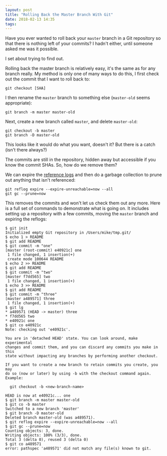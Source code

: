 ```yaml
---
layout: post
title: "Rolling Back the Master Branch With Git"
date: 2018-02-13 14:35
tags: 
---
```


Have you ever wanted to roll back your `master` branch in a Git repository so that there is nothing left of your commits?
I hadn't either, until someone asked me was it possible.

I set about trying to find out.

Rolling back the master branch is relatively easy, it's the same as for any branch really.
My method is only one of many ways to do this, I first check out the commit that I want to roll back to:

```
git checkout [SHA]
```

I then rename the `master` branch to something else (`master-old` seems appropriate):

```
git branch -m master master-old
```

Next, create a new branch called `master`, and delete `master-old`:

```
git checkout -b master
git branch -D master-old
```

This looks like it would do what you want, doesn't it?
But there is a catch (isn't there always?)

The commits are still in the repository, hidden away but accessible if you know the commit SHAs.
So, how do we remove them?

We can expire the [reference logs](https://git-scm.com/docs/git-reflog) and then do a garbage collection to prune out anything that isn't referenced:

```
git reflog expire --expire-unreachable=now --all
git gc --prune=now
```

This removes the commits and won't let us check them out any more.
Here is a full set of commands to demonstrate what is going on.
It includes setting up a repository with a few commits, moving the `master` branch and expiring the reflogs:

```
$ git init
Initialized empty Git repository in /Users/mike/tmp.git/
$ echo 1 > README
$ git add README
$ git commit -m "one"
[master (root-commit) e40921c] one
 1 file changed, 1 insertion(+)
 create mode 100644 README
$ echo 2 >> README
$ git add README
$ git commit -m "two"
[master f7dd565] two
 1 file changed, 1 insertion(+)
$ echo 3 >> README
$ git add README
$ git commit -m "three"
[master a489571] three
 1 file changed, 1 insertion(+)
$ git lg
* a489571 (HEAD -> master) three
* f7dd565 two
* e40921c one
$ git co e40921c
Note: checking out 'e40921c'.

You are in 'detached HEAD' state. You can look around, make experimental
changes and commit them, and you can discard any commits you make in this
state without impacting any branches by performing another checkout.

If you want to create a new branch to retain commits you create, you may
do so (now or later) by using -b with the checkout command again. Example:

  git checkout -b <new-branch-name>

HEAD is now at e40921c... one
$ git branch -m master master-old
$ git co -b master
Switched to a new branch 'master'
$ git branch -D master-old
Deleted branch master-old (was a489571).
$ git reflog expire --expire-unreachable=now --all
$ git gc --prune=now
Counting objects: 3, done.
Writing objects: 100% (3/3), done.
Total 3 (delta 0), reused 3 (delta 0)
$ git co a489571
error: pathspec 'a489571' did not match any file(s) known to git.
```

